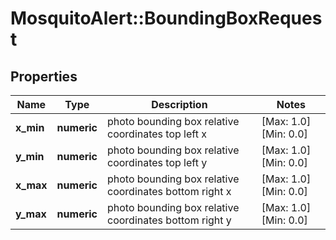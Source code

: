 # MosquitoAlert::BoundingBoxRequest


## Properties
Name | Type | Description | Notes
------------ | ------------- | ------------- | -------------
**x_min** | **numeric** | photo bounding box relative coordinates top left x | [Max: 1.0] [Min: 0.0] 
**y_min** | **numeric** | photo bounding box relative coordinates top left y | [Max: 1.0] [Min: 0.0] 
**x_max** | **numeric** | photo bounding box relative coordinates bottom right x | [Max: 1.0] [Min: 0.0] 
**y_max** | **numeric** | photo bounding box relative coordinates bottom right y | [Max: 1.0] [Min: 0.0] 


